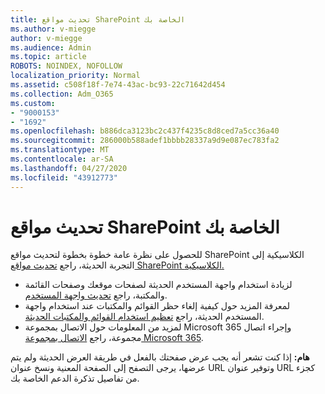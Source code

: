 ```yaml
---
title: تحديث مواقع SharePoint الخاصة بك
ms.author: v-miegge
author: v-miegge
ms.audience: Admin
ms.topic: article
ROBOTS: NOINDEX, NOFOLLOW
localization_priority: Normal
ms.assetid: c508f18f-7e74-43ac-bc93-22c71642d454
ms.collection: Adm_O365
ms.custom:
- "9000153"
- "1692"
ms.openlocfilehash: b886dca3123bc2c437f4235c8d8ced7a5cc36a40
ms.sourcegitcommit: 286000b588adef1bbbb28337a9d9e087ec783fa2
ms.translationtype: MT
ms.contentlocale: ar-SA
ms.lasthandoff: 04/27/2020
ms.locfileid: "43912773"
---
```

# <a name="modernize-your-sharepoint-sites"></a>تحديث مواقع SharePoint الخاصة بك

للحصول على نظرة عامة خطوة بخطوة لتحديث مواقع SharePoint الكلاسيكية إلى التجربة الحديثة، راجع [تحديث مواقع SharePoint الكلاسيكية.](https://docs.microsoft.com/sharepoint/dev/transform/modernize-classic-sites)

* لزيادة استخدام واجهة المستخدم الحديثة لصفحات موقعك وصفحات القائمة والمكتبة، راجع [تحديث واجهة المستخدم](https://docs.microsoft.com/sharepoint/dev/transform/modernize-userinterface).
* لمعرفة المزيد حول كيفية إلغاء حظر القوائم والمكتبات عند استخدام واجهة المستخدم الحديثة، راجع [تعظيم استخدام القوائم والمكتبات الحديثة](https://docs.microsoft.com/sharepoint/dev/transform/modernize-userinterface-lists-and-libraries).
* لمزيد من المعلومات حول الاتصال بمجموعة Microsoft 365 وإجراء اتصال مجموعة، راجع [الاتصال بمجموعة Microsoft 365](https://docs.microsoft.com/sharepoint/dev/transform/modernize-connect-to-office365-group).

**هام:** إذا كنت تشعر أنه يجب عرض صفحتك بالفعل في طريقة العرض الحديثة ولم يتم عرضها، يرجى التصفح إلى الصفحة المعنية ونسخ عنوان URL وتوفير عنوان URL كجزء من تفاصيل تذكرة الدعم الخاصة بك.
